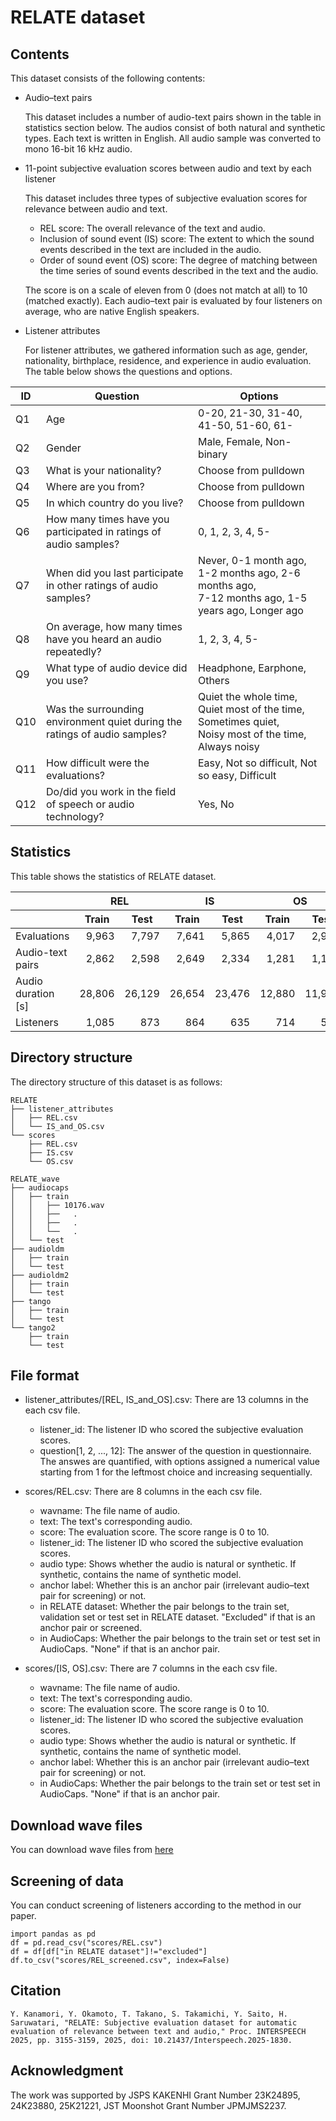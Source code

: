 # RELATE dataset

## Contents

This dataset consists of the following contents:

- Audio–text pairs

	This dataset includes a number of audio-text pairs shown in the table in statistics section below. The audios consist of both natural and synthetic types.
	Each text is written in English.
	All audio sample was converted to mono 16-bit 16 kHz audio.

- 11-point subjective evaluation scores between audio and text by each listener

	This dataset includes three types of subjective evaluation scores for relevance between audio and text.
	- REL score: The overall relevance of the text and audio.
 	- Inclusion of sound event (IS) score: The extent to which the sound events described in the text are included in the audio.
  	- Order of sound event (OS) score: The degree of matching between the time series of sound events described in the text and the audio.

	The score is on a scale of eleven from 0 (does not match at all) to 10 (matched exactly).
	Each audio–text pair is evaluated by four listeners on average, who are native English speakers.

- Listener attributes
  
  	For listener attributes, we gathered information such as age, gender, nationality, birthplace, residence, and experience in audio evaluation.
	The table below shows the questions and options.

| ID | Question | Options |
|---|---|---|
| Q1 | Age | 0-20, 21-30, 31-40, 41-50, 51-60, 61- |
| Q2 | Gender | Male, Female, Non-binary |
| Q3 | What is your nationality? | Choose from pulldown |
| Q4 | Where are you from? | Choose from pulldown |
| Q5 | In which country do you live? | Choose from pulldown |
| Q6 | How many times have you participated in ratings of audio samples? | 0, 1, 2, 3, 4, 5- |
| Q7 | When did you last participate in other ratings of audio samples? | Never, 0-1 month ago, 1-2 months ago, 2-6 months ago, <br>7-12 months ago, 1-5 years ago, Longer ago |
| Q8 | On average, how many times have you heard an audio repeatedly? | 1, 2, 3, 4, 5- |
| Q9 | What type of audio device did you use? | Headphone, Earphone, Others |
| Q10 | Was the surrounding environment quiet during the ratings of audio samples? | Quiet the whole time, Quiet most of the time, Sometimes quiet, <br>Noisy most of the time, Always noisy |
| Q11 | How difficult were the evaluations? | Easy, Not so difficult, Not so easy, Difficult |
| Q12 | Do/did you work in the field of speech or audio technology? | Yes, No |


## Statistics
This table shows the statistics of RELATE dataset.

<table>
  <thead>
    <tr>
      <th colspan="2"></th>
      <th colspan="2">REL</th>
      <th colspan="2">IS</th>
      <th colspan="2">OS</th>
    </tr>
    <tr>
      <th></th>
      <th></th>
      <th>Train</th>
      <th>Test</th>
      <th>Train</th>
      <th>Test</th>
      <th>Train</th>
      <th>Test</th>
    </tr>
  </thead>
  <tbody>
    <tr>
      <td colspan="2">Evaluations</td>
      <td align="right">9,963</td>
      <td align="right">7,797</td>
      <td align="right">7,641</td>
      <td align="right">5,865</td>
      <td align="right">4,017</td>
      <td align="right">2,943</td>
    </tr>
    <tr>
      <td colspan="2">Audio-text pairs</td>
      <td align="right">2,862</td>
      <td align="right">2,598</td>
      <td align="right">2,649</td>
      <td align="right">2,334</td>
      <td align="right">1,281</td>
      <td align="right">1,185</td>
    </tr>
    <tr>
      <td colspan="2">Audio duration [s]</td>
      <td align="right">28,806</td>
      <td align="right">26,129</td>
      <td align="right">26,654</td>
      <td align="right">23,476</td>
      <td align="right">12,880</td>
      <td align="right">11,901</td>
    </tr>
    <tr>
      <td colspan="2">Listeners</td>
      <td align="right">1,085</td>
      <td align="right">873</td>
      <td align="right">864</td>
      <td align="right">635</td>
      <td align="right">714</td>
      <td align="right">525</td>
    </tr>
  </tbody>
</table>

## Directory structure

The directory structure of this dataset is as follows:

	RELATE
	├── listener_attributes
	│   ├── REL.csv
	│   └── IS_and_OS.csv 
	└── scores
		├── REL.csv
		├── IS.csv 
		└── OS.csv

  	RELATE_wave
	├── audiocaps
	│   ├── train
 	│	│	├── 10176.wav
	│	│	├──   .
    │   │   ├──   .
    │	│   └──   .
	│   └── test
	├── audioldm
 	│	├── train
    │   └── test
 	├── audioldm2
   	│	├── train
    │   └── test
   	├── tango
	│	├── train
    │   └── test
	└── tango2
  	 	├── train
        └── test


## File format

- listener_attributes/[REL, IS_and_OS].csv: There are 13 columns in the each csv file.
	- listener_id: The listener ID who scored the subjective evaluation scores.
	- question[1, 2, ..., 12]: The answer of the question in questionnaire. The answes are quantified, with options assigned a numerical value starting from 1 for the leftmost choice and increasing sequentially.

- scores/REL.csv: There are 8 columns in the each csv file.
	- wavname: The file name of audio.
	- text: The text's corresponding audio.
	- score: The evaluation score. The score range is 0 to 10.
	- listener_id: The listener ID who scored the subjective evaluation scores.
    - audio type: Shows whether the audio is natural or synthetic. If synthetic, contains the name of synthetic model.
    - anchor label: Whether this is an anchor pair (irrelevant audio–text pair for screening) or not.
    - in RELATE dataset: Whether the pair belongs to the train set, validation set or test set in RELATE dataset. "Excluded" if that is an anchor pair or screened.
    - in AudioCaps: Whether the pair belongs to the train set or test set in AudioCaps. "None" if that is an anchor pair.
 
- scores/[IS, OS].csv: There are 7 columns in the each csv file.
	- wavname: The file name of audio.
	- text: The text's corresponding audio.
	- score: The evaluation score. The score range is 0 to 10.
	- listener_id: The listener ID who scored the subjective evaluation scores.
    - audio type: Shows whether the audio is natural or synthetic. If synthetic, contains the name of synthetic model.
    - anchor label: Whether this is an anchor pair (irrelevant audio–text pair for screening) or not.
    - in AudioCaps: Whether the pair belongs to the train set or test set in AudioCaps. "None" if that is an anchor pair.


## Download wave files
You can download wave files from [here](https://sarulab.sakura.ne.jp/kanamori/RELATE_open_dataset/RELATE_wave.zip)

## Screening of data
You can conduct screening of listeners according to the method in our paper.

```
import pandas as pd
df = pd.read_csv("scores/REL.csv")
df = df[df["in RELATE dataset"]!="excluded"]
df.to_csv("scores/REL_screened.csv", index=False)
```

## Citation
```
Y. Kanamori, Y. Okamoto, T. Takano, S. Takamichi, Y. Saito, H. Saruwatari, "RELATE: Subjective evaluation dataset for automatic evaluation of relevance between text and audio," Proc. INTERSPEECH 2025, pp. 3155-3159, 2025, doi: 10.21437/Interspeech.2025-1830.
```

## Acknowledgment

The work was supported by JSPS KAKENHI Grant Number 23K24895, 24K23880, 25K21221, JST Moonshot Grant Number JPMJMS2237.
